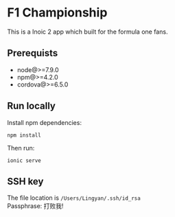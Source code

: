 F1 Championship
=====================

This is a Inoic 2 app which built for the formula one fans.

## Prerequists
* node@>=7.9.0
* npm@>=4.2.0
* cordova@>=6.5.0

## Run locally

Install npm dependencies:

```
npm install
```

Then run:

```
ionic serve
```

## SSH key
The file location is `/Users/Lingyan/.ssh/id_rsa`     
Passphrase: 打败我!
